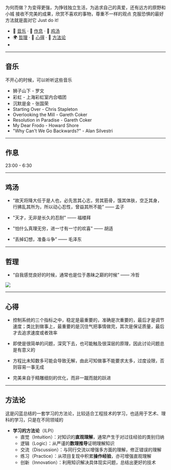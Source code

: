
为何而做？为变得更强，为挣钱独立生活，为追求自己的真爱，还有远方的原野和小城
接收不完美的成果，欣赏不喜欢的事物，尊重不一样的观点
克服恐惧的最好方法就是面对它 Just do it! 

+ 🎵 [音乐](#音乐) · 🧸 [作息](#作息) · 🥣 [鸡汤](#鸡汤)
+ 🌍 [哲理](#哲理) · 🌈 [心得](#心得) · 🔐 [方法论](#方法论)
+ 

---
## 音乐

不开心的时候，可以听听这些音乐

+ 狮子山下 - 罗文
+ 彩虹 - 上海彩虹室内合唱团
+ 沉默是金 - 张国荣
+ Starting Over - Chris Stapleton
+ Overlooking the Mill - Gareth Coker
+ Resolution in Paradise - Gareth Coker
+ My Dear Frodo - Howard Shore
+ "Why Can't We Go Backwards?" - Alan Silvestri 

---
## 作息

23:00 - 6:30

---
## 鸡汤

+ “故天将降大任于是人也，必先苦其心志，劳其筋骨，饿其体肤，空乏其身，行拂乱其所为，所以动心忍性，曾益其所不能” —— 孟子

+ "天才，无非是长久的忍耐" —— 福楼拜

+ "怕什么真理无穷，进一寸有一寸的欢喜" —— 胡适

+ “丢掉幻想，准备斗争” —— 毛泽东

---
## 哲理

+ “自我感觉良好的时候，通常也是位于愚昧之巅的时候” —— 冷哲

![](Pasted%20image%2020250414165242.png)

---
## 心得

+ 控制系统的三个指标之中，稳定是最重要的，准确是次重要的，最后才是调节速度；类比到做事上，最重要的是沉住气把事情做完，其次是保证质量，最后才去追求速度或者效率

+ 即使是很简单的问题，深究下去，也可能触及很深层的原理，因此讨论问题总是有意义的

+ 方程比未知数多可能会导致无解，由此可知做事不能要求太多，过度设限，否则容易一事无成

+ 完美来自于精雕细刻的优化，而非一蹴而就的跃进

---
## 方法论

这是闪蓝总结的一套学习的方法论，比较适合工程技术的学习，也适用于艺术、理科的学习，只是在不同领域的

+ **学习的方法论**（ILPI）
	+ 直觉（Intuition）：对知识的**直观理解**，通常产生于对过往经验的类别归纳
	+ 逻辑（Logic）：从严谨的**数理推导**证明理解知识
	+ 交流（Discussion）：与同行交流以增强多方面的理解，修正错误的理解
	+ 练习（Practice）：从项目复现中积累**操作经验**，亦可增强直观理解
	+ 创新（Innovation）：利用知识解决具体现实问题，总结出更好的技术